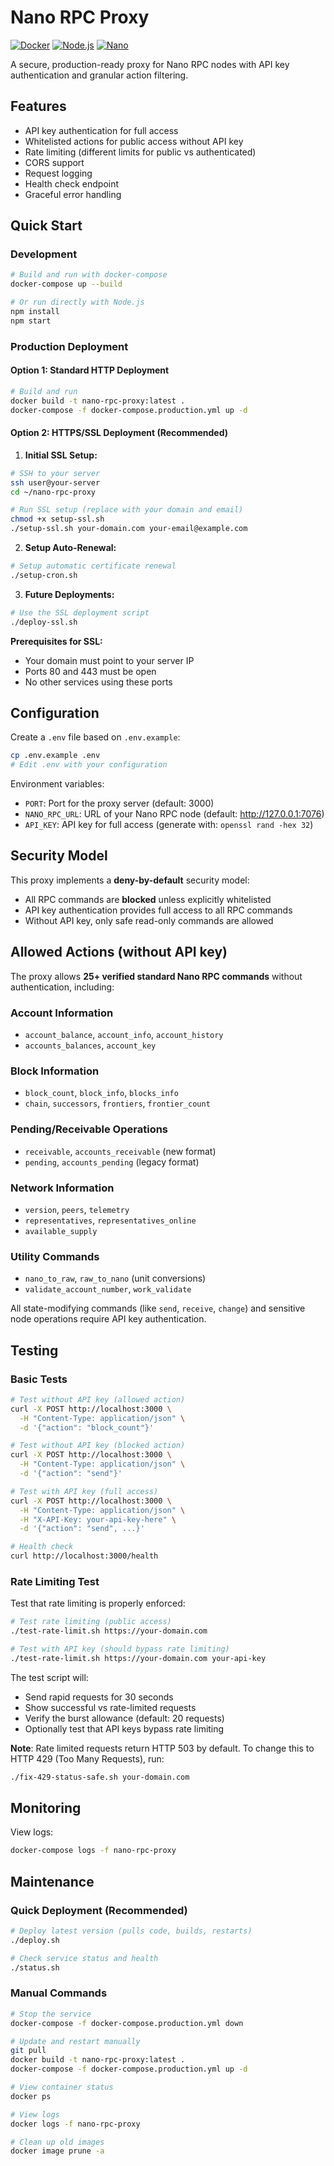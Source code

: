 # Nano RPC Proxy

[![Docker](https://img.shields.io/badge/docker-%230db7ed.svg?style=for-the-badge&logo=docker&logoColor=white)](https://www.docker.com/)
[![Node.js](https://img.shields.io/badge/node.js-6DA55F?style=for-the-badge&logo=node.js&logoColor=white)](https://nodejs.org/)
[![Nano](https://img.shields.io/badge/Nano-4A90E2?style=for-the-badge&logo=nano&logoColor=white)](https://nano.org/)

A secure, production-ready proxy for Nano RPC nodes with API key authentication and granular action filtering.

## Features

- API key authentication for full access
- Whitelisted actions for public access without API key
- Rate limiting (different limits for public vs authenticated)
- CORS support
- Request logging
- Health check endpoint
- Graceful error handling

## Quick Start

### Development

```bash
# Build and run with docker-compose
docker-compose up --build

# Or run directly with Node.js
npm install
npm start
```

### Production Deployment

#### Option 1: Standard HTTP Deployment
```bash
# Build and run
docker build -t nano-rpc-proxy:latest .
docker-compose -f docker-compose.production.yml up -d
```

#### Option 2: HTTPS/SSL Deployment (Recommended)

1. **Initial SSL Setup:**
```bash
# SSH to your server
ssh user@your-server
cd ~/nano-rpc-proxy

# Run SSL setup (replace with your domain and email)
chmod +x setup-ssl.sh
./setup-ssl.sh your-domain.com your-email@example.com
```

2. **Setup Auto-Renewal:**
```bash
# Setup automatic certificate renewal
./setup-cron.sh
```

3. **Future Deployments:**
```bash
# Use the SSL deployment script
./deploy-ssl.sh
```

**Prerequisites for SSL:**
- Your domain must point to your server IP
- Ports 80 and 443 must be open
- No other services using these ports

## Configuration

Create a `.env` file based on `.env.example`:

```bash
cp .env.example .env
# Edit .env with your configuration
```

Environment variables:
- `PORT`: Port for the proxy server (default: 3000)
- `NANO_RPC_URL`: URL of your Nano RPC node (default: http://127.0.0.1:7076)
- `API_KEY`: API key for full access (generate with: `openssl rand -hex 32`)

## Security Model

This proxy implements a **deny-by-default** security model:
- All RPC commands are **blocked** unless explicitly whitelisted
- API key authentication provides full access to all RPC commands
- Without API key, only safe read-only commands are allowed

## Allowed Actions (without API key)

The proxy allows **25+ verified standard Nano RPC commands** without authentication, including:

### Account Information
- `account_balance`, `account_info`, `account_history`
- `accounts_balances`, `account_key`

### Block Information  
- `block_count`, `block_info`, `blocks_info`
- `chain`, `successors`, `frontiers`, `frontier_count`

### Pending/Receivable Operations
- `receivable`, `accounts_receivable` (new format)
- `pending`, `accounts_pending` (legacy format)

### Network Information
- `version`, `peers`, `telemetry`
- `representatives`, `representatives_online`
- `available_supply`

### Utility Commands
- `nano_to_raw`, `raw_to_nano` (unit conversions)
- `validate_account_number`, `work_validate`

All state-modifying commands (like `send`, `receive`, `change`) and sensitive node operations require API key authentication.

## Testing

### Basic Tests

```bash
# Test without API key (allowed action)
curl -X POST http://localhost:3000 \
  -H "Content-Type: application/json" \
  -d '{"action": "block_count"}'

# Test without API key (blocked action)
curl -X POST http://localhost:3000 \
  -H "Content-Type: application/json" \
  -d '{"action": "send"}'

# Test with API key (full access)
curl -X POST http://localhost:3000 \
  -H "Content-Type: application/json" \
  -H "X-API-Key: your-api-key-here" \
  -d '{"action": "send", ...}'

# Health check
curl http://localhost:3000/health
```

### Rate Limiting Test

Test that rate limiting is properly enforced:

```bash
# Test rate limiting (public access)
./test-rate-limit.sh https://your-domain.com

# Test with API key (should bypass rate limiting)
./test-rate-limit.sh https://your-domain.com your-api-key
```

The test script will:
- Send rapid requests for 30 seconds
- Show successful vs rate-limited requests  
- Verify the burst allowance (default: 20 requests)
- Optionally test that API keys bypass rate limiting

**Note**: Rate limited requests return HTTP 503 by default. To change this to HTTP 429 (Too Many Requests), run:
```bash
./fix-429-status-safe.sh your-domain.com
```

## Monitoring

View logs:
```bash
docker-compose logs -f nano-rpc-proxy
```

## Maintenance

### Quick Deployment (Recommended)
```bash
# Deploy latest version (pulls code, builds, restarts)
./deploy.sh

# Check service status and health
./status.sh
```

### Manual Commands
```bash
# Stop the service
docker-compose -f docker-compose.production.yml down

# Update and restart manually
git pull
docker build -t nano-rpc-proxy:latest .
docker-compose -f docker-compose.production.yml up -d

# View container status
docker ps

# View logs
docker logs -f nano-rpc-proxy

# Clean up old images
docker image prune -a
```
